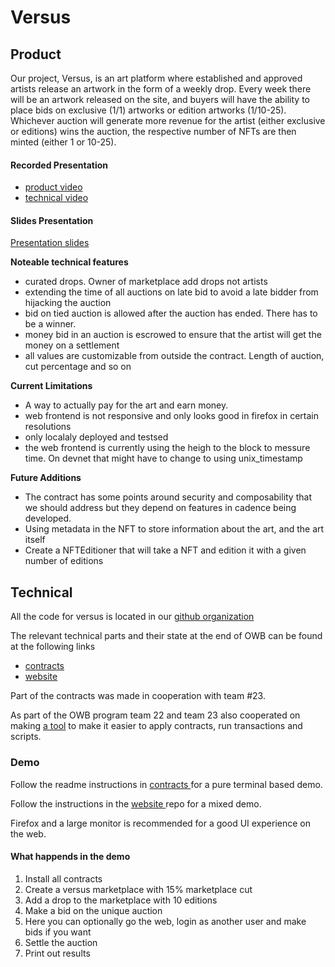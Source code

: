 # Versus

## Product

Our project, Versus, is an art platform where established and approved artists release an artwork in the form of a weekly drop. Every week there will be an artwork released on the site, and buyers will have the ability to place bids on exclusive (1/1) artworks or edition artworks (1/10-25). Whichever auction will generate more revenue for the artist (either exclusive or editions) wins the auction, the respective number of NFTs are then minted (either 1 or 10-25).

#### Recorded Presentation

- [product video](https://www.youtube.com/watch?v=zv5lMRjC73s&feature=youtu.be)
- [technical video](https://www.youtube.com/watch?v=vr2Zo0hrkH0&feature=youtu.be)

#### Slides Presentation

[Presentation slides](https://docs.google.com/presentation/d/e/2PACX-1vRN7BAYQBe4C96qmStubGS_YFW0__vGxCC4Ftce8mupRW572S8396GQtlYNadWjGy52kxleEfnNgk8J/pub?start=false&loop=false&delayms=3000)

**Noteable technical features**
 - curated drops. Owner of marketplace add drops not artists
 - extending the time of all auctions on late bid to avoid a late bidder from hijacking the auction
 - bid on tied auction is allowed after the auction has ended. There has to be a winner.
 - money bid in an auction is escrowed to ensure that the artist will get the money on a settlement
 - all values are customizable from outside the contract. Length of auction, cut percentage and so on

**Current Limitations**

- A way to actually pay for the art and earn money.
- web frontend is not responsive and only looks good in firefox in certain resolutions
- only localaly deployed and testsed
- the web frontend is currently using the heigh to the block to messure time. On devnet that might have to change to using unix_timestamp


**Future Additions**

- The contract has some points around security and composability that we should address but they depend on features in cadence being developed.
- Using metadata in the NFT to store information about the art, and the art itself
- Create a NFTEditioner that will take a NFT and edition it with a given number of editions

## Technical

All the code for versus is located in our [github organization](https://github.com/versus-flow)

The relevant technical parts and their state at the end of OWB can be found at the following links

 - [ contracts ](https://github.com/versus-flow/auction-flow-contract/tree/OWB)
 - [ website ](https://github.com/versus-flow/versus-action-website/tree/OWB)

Part of the contracts was made in cooperation with team #23.

As part of the OWB program team 22 and team 23 also cooperated on making [a tool](https://github.com/versus-flow/go-flow-tooling) to make it easier to apply contracts, run transactions and scripts. 

### Demo

Follow the readme instructions in 
[ contracts ](https://github.com/versus-flow/auction-flow-contract/tree/OWB) for a pure terminal based demo. 

Follow the instructions in the 
[ website ](https://github.com/versus-flow/versus-action-website/tree/OWB) repo for a mixed demo. 

Firefox and a large monitor is recommended for a good UI experience on the web.

#### What happends in the demo

1. Install all contracts
2. Create a versus marketplace with 15% marketplace cut
3. Add a drop to the marketplace with 10 editions
4. Make a bid on the unique auction
5. Here you can optionally go the web, login as another user and make bids if you want 
6. Settle the auction
7. Print out results


